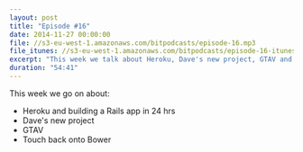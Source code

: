 ```yaml
---
layout: post
title: "Episode #16"
date: 2014-11-27 00:00:00
file: //s3-eu-west-1.amazonaws.com/bitpodcasts/episode-16.mp3
file_itunes: //s3-eu-west-1.amazonaws.com/bitpodcasts/episode-16-itunes.m4a
excerpt: "This week we talk about Heroku, Dave's new project, GTAV and some more Bower."
duration: "54:41"
---
```


This week we go on about:

* Heroku and building a Rails app in 24 hrs
* Dave's new project
* GTAV
* Touch back onto Bower
